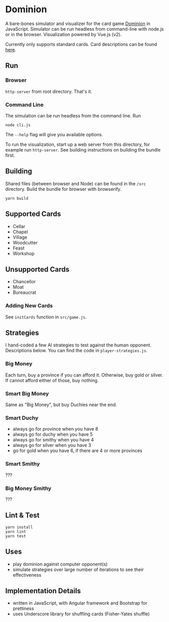 # Dominion

A bare-bones simulator and visualizer for the card game [Dominion](https://boardgamegeek.com/boardgame/36218/dominion) in JavaScript. Simulator can be run headless from command-line with node.js or in the browser. Visualization powered by Vue.js (v2).

Currently only supports standard cards. Card descriptions can be found [here](https://www.ultraboardgames.com/dominion/cards.php).

## Run

### Browser

`http-server` from root directory. That's it.

### Command Line

The simulation can be run headless from the command line. Run

```
node cli.js
```

The `--help` flag will give you available options.

To run the visualization, start up a web server from this directory, for example run `http-server`.
See building instructions on building the bundle first.


## Building

Shared files (between browser and Node) can be found in the `/src` directory. Build the bundle for browser with browserify.

```
yarn build
```

## Supported Cards

- Cellar
- Chapel
- Village
- Woodcutter
- Feast
- Workshop

## Unsupported Cards

- Chancellor
- Moat
- Bureaucrat

### Adding New Cards

See `initCards` function in `src/game.js`.

## Strategies

I hand-coded a few AI strategies to test against the human opponent. Descriptions below. You can find the code in `player-strategies.js`.

### Big Money

Each turn, buy a province if you can afford it. Otherwise, buy gold or silver. If cannot afford either of those, buy nothing.

### Smart Big Money

Same as "Big Money", but buy Duchies near the end.

### Smart Duchy

- always go for province when you have 8
- always go for duchy when you have 5
- always go for smithy when you have 4
- always go for silver when you have 3
- go for gold when you have 6, if there are 4 or more provinces

### Smart Smithy

???

### Big Money Smithy

???

## Lint & Test

```
yarn install
yarn lint
yarn test
```

## Uses

* play dominion against computer opponent(s)
* simulate strategies over large number of iterations to see their effectiveness

## Implementation Details

* written in JavaScript, with Angular framework and Bootstrap for prettiness
* uses Underscore library for shuffling cards (Fisher-Yates shuffle)
